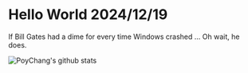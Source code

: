 # Hello World 2024/12/19

If Bill Gates had a dime for every time Windows crashed ... Oh wait, he does.

![PoyChang's github stats](https://github-readme-stats.vercel.app/api?username=poychang&show_icons=true&theme=dracula)
